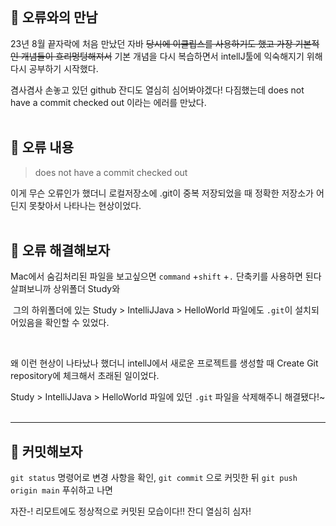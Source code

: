 <p><img alt="" src="https://velog.velcdn.com/images/juuunie/post/7ea2c0f9-965b-4ee9-a931-a7fd423c90be/image.png" /></p>
<h2 id="🚨-오류와의-만남">🚨 오류와의 만남</h2>
<p>23년 8월 끝자락에 처음 만났던 자바
<del>당시에 이클립스를 사용하기도 했고 가장 기본적인 개념들이 흐리멍텅해져서</del>
기본 개념을 다시 복습하면서 intellJ툴에 익숙해지기 위해
다시 공부하기 시작했다.</p>
<p>겸사겸사 손놓고 있던 github 잔디도 열심히 심어봐야겠다!
다짐했는데 does not have a commit checked out 이라는 에러를 만났다.
<br />
<br /></p>
<h2 id="🚨-오류-내용">🚨 오류 내용</h2>
<blockquote>
<p> does not have a commit checked out</p>
</blockquote>
<p>이게 무슨 오류인가 했더니 
로컬저장소에 .git이 중복 저장되었을 때
정확한 저장소가 어딘지 못찾아서 나타나는 현상이었다.
<br />
<br /></p>
<h2 id="🚨-오류-해결해보자">🚨 오류 해결해보자</h2>
<p> Mac에서 숨김처리된 파일을 보고싶으면 
<code>command</code> +<code>shift</code> +<code>.</code> 단축키를 사용하면 된다
<img alt="" src="https://velog.velcdn.com/images/juuunie/post/3128d436-f07e-4ac6-8a5a-1f2e02ef19ad/image.png" /> 살펴보니까 상위폴더 Study와</p>
<p><img alt="" src="https://velog.velcdn.com/images/juuunie/post/6168c7b9-a814-4c22-a83e-882baff39d90/image.png" /> 그의 하위폴더에 있는 Study &gt; IntelliJJava &gt; HelloWorld 파일에도
  <code>.git</code>이 설치되어있음을 확인할 수 있었다.</p>
<br />

<p><img alt="" src="https://velog.velcdn.com/images/juuunie/post/adf404fc-d49a-46c4-8792-9fb0c918d647/image.png" />왜 이런 현상이 나타났나 했더니 intellJ에서 새로운 프로젝트를 생성할 때
Create Git repository에 체크해서 초래된 일이었다.</p>
<p>Study &gt; IntelliJJava &gt; HelloWorld 파일에 있던 <code>.git</code> 파일을 삭제해주니 해결됐다!~
<br />
<br /></p>
<hr />
<h2 id="💨-커밋해보자">💨 커밋해보자</h2>
<p><img alt="" src="https://velog.velcdn.com/images/juuunie/post/148ddf56-54ec-4460-8494-d2000013609c/image.png" /><code>git status</code> 명령어로 변경 사항을 확인,
<code>git commit</code> 으로 커밋한 뒤
<code>git push origin main</code> 푸쉬하고 나면</p>
<p><img alt="" src="https://velog.velcdn.com/images/juuunie/post/c9ec20f8-58bf-4a87-bede-0dad29c9645b/image.png" />자잔-! 리모트에도 정상적으로 커밋된 모습이다!!
잔디 열심히 심자!</p>